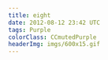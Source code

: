 ```yaml
---
title: eight
date: 2012-08-12 23:42 UTC
tags: Purple
colorClass: CCmutedPurple
headerImg: imgs/600x15.gif
---
```



